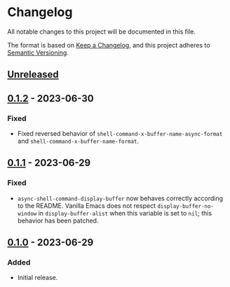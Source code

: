 # Changelog

All notable changes to this project will be documented in this file.

The format is based on [Keep a Changelog](https://keepachangelog.com/en/1.0.0/),
and this project adheres to [Semantic Versioning](https://semver.org/spec/v2.0.0.html).

## [Unreleased]

## [0.1.2] - 2023-06-30

### Fixed

- Fixed reversed behavior of `shell-command-x-buffer-name-async-format` and
  `shell-command-x-buffer-name-format`.

## [0.1.1] - 2023-06-29

### Fixed

- `async-shell-command-display-buffer` now behaves correctly according to the
  README. Vanilla Emacs does not respect `display-buffer-no-window` in
  `display-buffer-alist` when this variable is set to `nil`; this behavior has
  been patched.

## [0.1.0] - 2023-06-29

### Added

- Initial release.

[unreleased]: https://github.com/elizagamedev/shell-command-x.el/compare/v0.1.2...HEAD
[0.1.2]: https://github.com/elizagamedev/shell-command-x.el/compare/v0.1.1...v0.1.2
[0.1.1]: https://github.com/elizagamedev/shell-command-x.el/compare/v0.1.0...v0.1.1
[0.1.0]: https://github.com/elizagamedev/shell-command-x.el/releases/tag/v0.1.0
